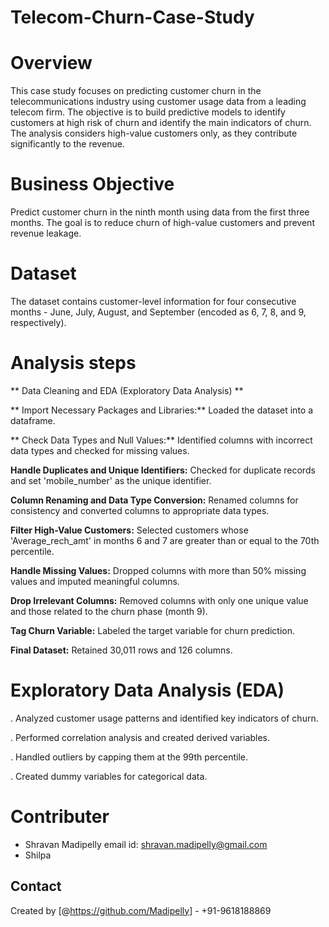 # Telecom-Churn-Case-Study

# Overview
This case study focuses on predicting customer churn in the telecommunications industry using customer usage data from a leading telecom firm. The objective is to build predictive models to identify customers at high risk of churn and identify the main indicators of churn. The analysis considers high-value customers only, as they contribute significantly to the revenue.

# Business Objective
Predict customer churn in the ninth month using data from the first three months. The goal is to reduce churn of high-value customers and prevent revenue leakage.

# Dataset
The dataset contains customer-level information for four consecutive months - June, July, August, and September (encoded as 6, 7, 8, and 9, respectively).
# Analysis steps
** Data Cleaning and EDA (Exploratory Data Analysis) **

** Import Necessary Packages and Libraries:**  Loaded the dataset into a dataframe.

** Check Data Types and Null Values:** Identified columns with incorrect data types and checked for missing values.

**Handle Duplicates and Unique Identifiers:** Checked for duplicate records and set 'mobile_number' as the unique identifier.

**Column Renaming and Data Type Conversion:** Renamed columns for consistency and converted columns to appropriate data types.

**Filter High-Value Customers:** Selected customers whose 'Average_rech_amt' in months 6 and 7 are greater than or equal to the 70th percentile.

**Handle Missing Values:** Dropped columns with more than 50% missing values and imputed meaningful columns.

**Drop Irrelevant Columns:** Removed columns with only one unique value and those related to the churn phase (month 9).

**Tag Churn Variable:** Labeled the target variable for churn prediction.

**Final Dataset:** Retained 30,011 rows and 126 columns.

# Exploratory Data Analysis (EDA)
 . Analyzed customer usage patterns and identified key indicators of churn.

 . Performed correlation analysis and created derived variables.

 . Handled outliers by capping them at the 99th percentile.

 . Created dummy variables for categorical data.
# Contributer
* Shravan Madipelly
   email id: shravan.madipelly@gmail.com 
* Shilpa

## Contact
Created by [@https://github.com/Madipelly] - +91-9618188869
